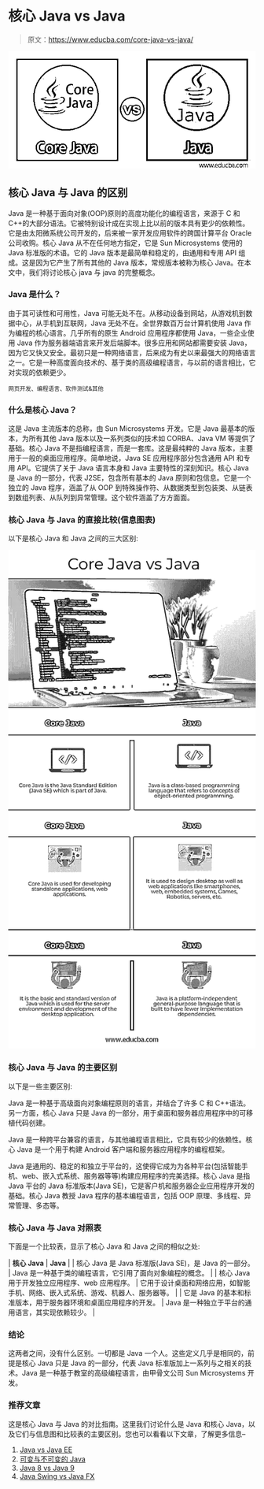 # 核心 Java vs Java

> 原文：<https://www.educba.com/core-java-vs-java/>

![Core Java vs Java](img/31c73d4056d354c0b669d8ac6d6e23c5.png)



## 核心 Java 与 Java 的区别

Java 是一种基于面向对象(OOP)原则的高度功能化的编程语言，来源于 C 和 C++的大部分语法。它被特别设计成在实现上比以前的版本具有更少的依赖性。它是由太阳微系统公司开发的，后来被一家开发应用软件的跨国计算平台 Oracle 公司收购。核心 Java 从不在任何地方指定，它是 Sun Microsystems 使用的 Java 标准版的术语。它的 Java 版本是最简单和稳定的，由通用和专用 API 组成。这是因为它产生了所有其他的 Java 版本，常规版本被称为核心 Java。在本文中，我们将讨论核心 java 与 java 的完整概念。

### Java 是什么？

由于其可读性和可用性，Java 可能无处不在。从移动设备到网站，从游戏机到数据中心，从手机到互联网，Java 无处不在。全世界数百万台计算机使用 Java 作为编程的核心语言。几乎所有的原生 Android 应用程序都使用 Java，一些企业使用 Java 作为服务器端语言来开发后端脚本。很多应用和网站都需要安装 Java，因为它又快又安全。最初只是一种网络语言，后来成为有史以来最强大的网络语言之一。它是一种高度面向技术的、基于类的高级编程语言，与以前的语言相比，它对实现的依赖更少。

<small>网页开发、编程语言、软件测试&其他</small>

### 什么是核心 Java？

这是 Java 主流版本的总称，由 Sun Microsystems 开发。它是 Java 最基本的版本，为所有其他 Java 版本以及一系列类似的技术如 CORBA、Java VM 等提供了基础。核心 Java 不是指编程语言，而是一套库。这是最纯粹的 Java 版本，主要用于一般的桌面应用程序。简单地说，Java SE 应用程序部分包含通用 API 和专用 API。它提供了关于 Java 语言本身和 Java 主要特性的深刻知识。核心 Java 是 Java 的一部分，代表 J2SE，包含所有基本的 Java 原则和包信息。它是一个独立的 Java 程序，涵盖了从 OOP 到特殊操作符、从数据类型到包装类、从链表到数组列表、从队列到异常管理。这个软件涵盖了方方面面。

### 核心 Java 与 Java 的直接比较(信息图表)

以下是核心 Java 和 Java 之间的三大区别:

![Core-Java-vs-Java-info](img/416cbd9c339d563fecacbbbefd91fc20.png)



### 核心 Java 与 Java 的主要区别

以下是一些主要区别:

Java 是一种基于高级面向对象编程原则的语言，并结合了许多 C 和 C++语法。另一方面，核心 Java 只是 Java 的一部分，用于桌面和服务器应用程序中的可移植代码创建。

Java 是一种跨平台兼容的语言，与其他编程语言相比，它具有较少的依赖性。核心 Java 是一个用于构建 Android 客户端和服务器应用程序的编程框架。

Java 是通用的、稳定的和独立于平台的，这使得它成为为各种平台(包括智能手机、web、嵌入式系统、服务器等等)构建应用程序的完美选择。核心 Java 是指 Java 平台的 Java 标准版本(Java SE)，它是客户机和服务器企业应用程序开发的基础。核心 Java 教授 Java 程序的基本编程语言，包括 OOP 原理、多线程、异常管理、多态等。

### 核心 Java 与 Java 对照表

下面是一个比较表，显示了核心 Java 和 Java 之间的相似之处:

| **核心 Java** | **Java** |
| 核心 Java 是 Java 标准版(Java SE)，是 Java 的一部分。 | Java 是一种基于类的编程语言，它引用了面向对象编程的概念。 |
| 核心 Java 用于开发独立应用程序、web 应用程序。 | 它用于设计桌面和网络应用，如智能手机、网络、嵌入式系统、游戏、机器人、服务器等。 |
| 它是 Java 的基本和标准版本，用于服务器环境和桌面应用程序的开发。 | Java 是一种独立于平台的通用语言，其实现依赖较少。 |

### 结论

这两者之间，没有什么区别。一切都是 Java 一个人。这些定义几乎是相同的，前提是核心 Java 只是 Java 的一部分，代表 Java 标准版加上一系列与之相关的技术。Java 是一种基于教室的高级编程语言，由甲骨文公司 Sun Microsystems 开发。

### 推荐文章

这是核心 Java 与 Java 的对比指南。这里我们讨论什么是 Java 和核心 Java，以及它们与信息图和比较表的主要区别。您也可以看看以下文章，了解更多信息–

1.  [Java vs Java EE](https://www.educba.com/java-vs-java-ee/)
2.  [可变与不可变的 Java](https://www.educba.com/mutable-vs-immutable-java/)
3.  [Java 8 vs Java 9](https://www.educba.com/java-8-vs-java-9/)
4.  [Java Swing vs Java FX](https://www.educba.com/java-swing-vs-java-fx/)





